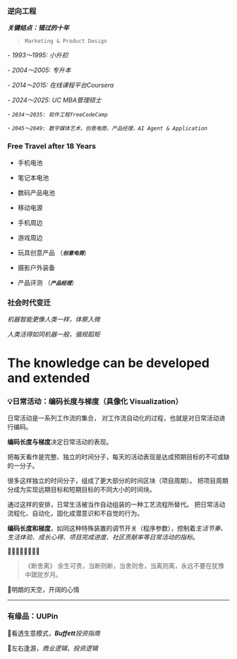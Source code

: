 ### 逆向工程

***关键结点：错过的十年***
> `Marketing & Product Design`

*- 1993～1995: 小升初*

*- 2004～2005: 专升本*

*- 2014～2015: 在线课程平台Coursera*

*- 2024～2025: UC MBA管理硕士*

*- `2034～2035: 软件工程freeCodeCamp`*

*- `2045～2049: 数字媒体艺术，创意电商，产品经理，AI Agent & Application`*


### Free Travel after 18 Years

- 手机电池

- 笔记本电池

- 数码产品电池

- 移动电源

- 手机周边

- 游戏周边

- 玩具创意产品 （***`创意电商`***）

- 摄影户外装备

- 产品评测 （***`产品经理`***）



### 社会时代变迁

*机器智能更像人类一样，体察入微*

*人类活得如同机器一般，循规蹈矩*


# The knowledge can be developed and extended

### 💡日常活动：编码长度与梯度（具像化 Visualization）

日常活动是一系列工作流的集合，
对工作流自动化的过程，也就是对日常活动进行编码。

**编码长度与梯度**决定日常活动的表现。

把每天看作是完整、独立的时间分子，每天的活动表现是达成预期目标的不可或缺的一分子。

很多这样独立的时间分子，组成了更大部分的时间区块（项目周期）。
把项目周期分成为实现远期目标和短期目标的不同大小的时间块。

通过这样的安排，日常生活被当作自动组装的一种工艺流程所替代。
把日常活动流程化、自动化，固化成潜意识和不自觉的行为。

**编码长度和梯度**，如同这种特殊装置的调节开关（程序参数），控制着*生活节奏、生活体验、成长心得、项目完成进度、社区贡献率等日常活动的指标*。

🔹🔹🔹🔸🔸🔹🔹🔹

>《断舍离》
余生可贵，当断则断，当舍则舍，当离则离，永远不要在犹豫中蹉跎岁月。

📌明朗的天空，开阔的心情

---

###  有缘品：UUPin

🔹看透生意模式，_**Buffett**投资指南_

🔹左右逢源，_商业逻辑_，_投资逻辑_



